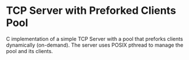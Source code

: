 TCP Server with Preforked Clients Pool
==========

C implementation of a simple TCP Server with a pool that preforks clients
dynamically (on-demand). The server uses POSIX pthread to manage the pool and
its clients.
